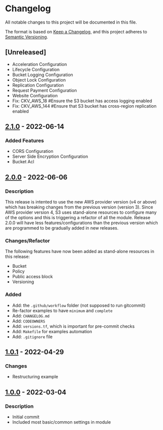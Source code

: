 # Changelog
All notable changes to this project will be documented in this file.

The format is based on [Keep a Changelog](https://keepachangelog.com/en/1.0.0/),
and this project adheres to [Semantic Versioning](https://semver.org/spec/v2.0.0.html).

## [Unreleased]
- Acceleration Configuration
- Lifecycle Configuration
- Bucket Logging Configuration
- Object Lock Configuration
- Replication Configuration
- Request Payment Configuration
- Website Configuration
- Fix: CKV_AWS_18 #Ensure the S3 bucket has access logging enabled
- Fix: CKV_AWS_144 #Ensure that S3 bucket has cross-region replication enabled

## [2.1.0] - 2022-06-14
### Added Features
- CORS Configuration
- Server Side Encryption Configuration
- Bucket Acl

[2.1.0]: https://github.com/boldlink/terraform-aws-s3/releases/tag/2.1.0

## [2.0.0] - 2022-06-06
### Description
This release is intented to use the new AWS provider version (v4 or above) which has breaking changes from the previous version (version 3).
Since AWS provider version 4, S3 uses stand-alone resources to configure many of the options and this is triggering a refactor of all the module. Release 2.0.0 will have less features/configurations than the previous version which are programmed to be gradually added in new releases.

### Changes/Refactor
The following features have now been added as stand-alone resources in this release:
- Bucket
- Policy
- Public access block
- Versioning

### Added
- Add: the `.github/workflow` folder (not supposed to run gitcommit)
- Re-factor examples to have `minimum` and `complete`
- Add: `CHANGELOG.md`
- Add: `CODEOWNERS`
- Add: `versions.tf`, which is important for pre-commit checks
- Add: `Makefile` for examples automation
- Add: `.gitignore` file

[2.0.0]: https://github.com/boldlink/terraform-aws-s3/releases/tag/2.0.0

## [1.0.1] - 2022-04-29
### Changes
- Restructuring example

[1.0.1]: https://github.com/boldlink/terraform-aws-s3/releases/tag/1.0.1

## [1.0.0] - 2022-03-04
### Description
- Initial commit
- Included most basic/common settings in module


[1.0.0]: https://github.com/boldlink/terraform-aws-s3/releases/tag/1.0.0
